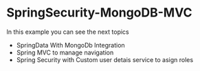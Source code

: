 SpringSecurity-MongoDB-MVC
==========================

In this example you can see the next topics

- SpringData With MongoDb Integration
- Spring MVC to manage navigation
- Spring Security with Custom user detais service to asign roles 


